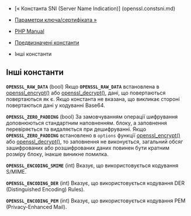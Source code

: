 - [« Константа SNI (Server Name Indication)] (openssl.constsni.md)
- [Параметри ключа/сертифіката »](openssl.certparams.md)

- [PHP Manual](index.md)
- [Предвизначені константи](openssl.constants.md)
- Інші константи

## Інші константи

**`OPENSSL_RAW_DATA`** (bool)
Якщо **`OPENSSL_RAW_DATA`** встановлена в
[openssl_encrypt()](function.openssl-encrypt.md) або
[openssl_decrypt()](function.openssl-decrypt.md), дані, що повертаються
повертаються як є. Якщо константа не вказана, що викликає стороні
повертаються дані у кодуванні Base64.

**`OPENSSL_ZERO_PADDING`** (bool)
За замовчуванням операції шифрування доповнюються стандартним наповненням.
блоку, а заповнення перевіряється та видаляється при дешифруванні. Якщо
**`OPENSSL_ZERO_PADDING`** встановлено в `options` функції
[openssl_encrypt()](function.openssl-encrypt.md) або
[openssl_decrypt()](function.openssl-decrypt.md), то заповнення не
виконується, загальний обсяг зашифрованих або розшифрованих даних повинен
бути кратним розміру блоку, інакше виникне помилка.

**`OPENSSL_ENCODING_SMIME`** (int)
Вказує, що використовується кодування S/MIME.

**`OPENSSL_ENCODING_DER`** (int)
Вказує, що використовується кодування DER (Distinguished Encoding)
Rules).

**`OPENSSL_ENCODING_PEM`** (int)
Вказує, що використовується кодування PEM (Privacy-Enhanced Mail).

